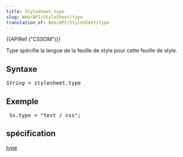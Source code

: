 ```yaml
---
title: StyleSheet.type
slug: Web/API/StyleSheet/type
translation_of: Web/API/StyleSheet/type
---
```

<div>{{APIRef ("CSSOM")}}</div>

<p>Type spécifie la langue de la feuille de style pour cette feuille de style.</p>

<h2 id="Syntax">Syntaxe</h2>

<pre class="eval"><em>String</em> = stylesheet.type
</pre>

<h2 id="Example">Exemple</h2>

<pre> Ss.type = "text / css";
</pre>

<h2 id="Specification">spécification</h2>

<p><a href="http://www.w3.org/TR/2000/REC-DOM-Level-2-Style-20001113/stylesheets.html#StyleSheets-StyleSheet-type">type </a></p>
